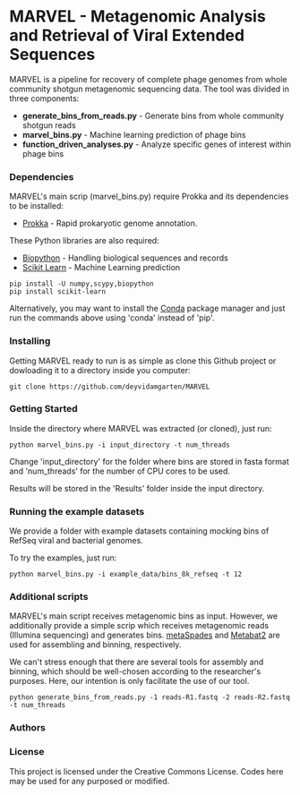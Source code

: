 
# MARVEL - Metagenomic Analysis and Retrieval of Viral Extended Sequences

MARVEL is a pipeline for recovery of complete phage genomes from whole community shotgun metagenomic sequencing data.
The tool was divided in three components:
   * **generate_bins_from_reads.py** - Generate bins from whole community shotgun reads
   * **marvel_bins.py** - Machine learning prediction of phage bins
   * **function_driven_analyses.py** - Analyze specific genes of interest within phage bins


### Dependencies

MARVEL's main scrip (marvel_bins.py) require Prokka and its dependencies to be installed:

* [Prokka](https://github.com/tseemann/prokka) - Rapid prokaryotic genome annotation.

These Python libraries are also required:

* [Biopython](http://biopython.org/) - Handling biological sequences and records
* [Scikit Learn](http://scikit-learn.org/stable/) - Machine Learning prediction

```
pip install -U numpy,scypy,biopython
pip install scikit-learn
```
Alternatively, you may want to install the [Conda](https://anaconda.org/) package manager and just run the commands above using 'conda' instead of 'pip'.


### Installing

Getting MARVEL ready to run is as simple as clone this Github project or dowloading it to a directory inside you computer:

```
git clone https://github.com/deyvidamgarten/MARVEL
```

### Getting Started

Inside the directory where MARVEL was extracted (or cloned), just run:

```
python marvel_bins.py -i input_directory -t num_threads
```

Change 'input_directory' for the folder where bins are stored in fasta format and 'num_threads' for the number of CPU cores to be used.

Results will be stored in the 'Results' folder inside the input directory.  

### Running the example datasets

We provide a folder with example datasets containing mocking bins of RefSeq viral and bacterial genomes.

To try the examples, just run:

```
python marvel_bins.py -i example_data/bins_8k_refseq -t 12
```

### Additional scripts

MARVEL's main script receives metagenomic bins as input. However, we additionally provide a simple scrip which receives
metagenomic reads (Illumina sequencing) and generates bins.
[metaSpades](http://bioinf.spbau.ru/spades) and [Metabat2](https://bitbucket.org/berkeleylab/metabat) are used for assembling and binning, respectively.

We can't stress enough that there are several tools for assembly and binning, which should be well-chosen according to
the researcher's purposes. Here, our intention is only facilitate the use of our tool.  

```
python generate_bins_from_reads.py -1 reads-R1.fastq -2 reads-R2.fastq -t num_threads
```

### Authors




### License

This project is licensed under the Creative Commons License. Codes here may be used for any purposed or modified.



